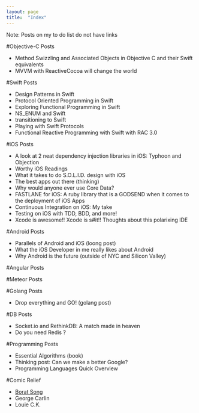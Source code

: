 ```yaml
---
layout: page
title:  "Index"
---
```


Note: Posts on my to do list do not have links

#Objective-C Posts
- Method Swizzling and Associated Objects in Objective C and their Swift equivalents
- MVVM with ReactiveCocoa will change the world

#Swift Posts
- Design Patterns in Swift
- Protocol Oriented Programming in Swift
- Exploring Functional Programming in Swift
- NS_ENUM and Swift
- transitioning to Swift
- Playing with Swift Protocols
- Functional Reactive Programming with Swift with RAC 3.0

#iOS Posts
- A look at 2 neat dependency injection libraries in iOS: Typhoon and Objection
- Worthy iOS Readings
- What it takes to do S.O.L.I.D. design with iOS
- The best apps out there (thinking)
- Why would anyone ever use Core Data?
- FASTLANE for iOS: A ruby library that is a GODSEND when it comes to the deployment of iOS Apps
- Continuous Integration on iOS: My take
- Testing on iOS with TDD, BDD, and more!
- Xcode is awesome!! Xcode is s#it!! Thoughts about this polarixing IDE

#Android Posts
- Parallels of Android and iOS (loong post)
- What the iOS Developer in me really likes about Android
- Why Android is the future (outside of NYC and Silicon Valley)

#Angular Posts

#Meteor Posts

#Golang Posts
- Drop everything and GO! (golang post)

#DB Posts
- Socket.io and RethinkDB: A match made in heaven
- Do you need Redis ?

#Programming Posts
- Essential Algorithms (book)
- Thinking post: Can we make a better Google?
- Programming Languages Quick Overview

#Comic Relief
- [Borat Song](https://www.youtube.com/watch?v=Vb3IMTJjzfo)
- George Carlin
- Louie C.K.